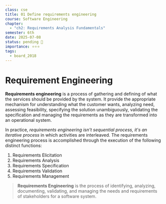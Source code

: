 ```yaml
---
class: cse
title: 01 Define requirements engineering
course: Software Engineering
chapter:
  - "ch2: Requirements Analysis Fundamentals"
semester: 6th
date: 2025-07-08
status: pending 🛑
importance: ⭐⭐⭐
tags:
  - board_2018
---
```


# Requirement Engineering

**Requirements engineering** is a process of gathering and defining of what the services should be provided by the system. It provide the appropriate mechanism for understanding what the customer wants, analyzing need, assessing feasibility, specifying the solution unambiguously, validating the specification and managing the requirements as they are transformed into an operational system.

In practice, *requirements engineering isn't sequential process, it's an iterative process* in which activities are interleaved. The requirements engineering process is accomplished through the execution of the following distinct functions:

1. Requirements Elicitation
2. Requirements Analysis
3. Requirements Specification
4. Requirements Validation
5. Requirements Management

> **Requirements Engineering** is the process of identifying, analyzing, documenting, validating, and managing the needs and requirements of stakeholders for a software system.
